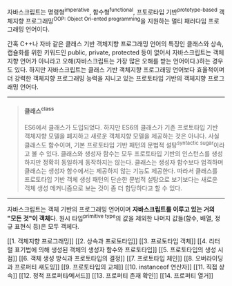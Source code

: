 자바스크립트는 명령형<sup>imperative</sup>, 함수형<sup>functional</sup>, 프토로타입 기반<sup>prototype-based</sup> 객체지향 프로그래밍<sup>OOP: Object Ori-ented programming</sup>을 지원하는 멀티 패러다임 프로그래밍 언어이다.

간혹 C++나 자바 같은 클래스 기반 객체지향 프로그래밍 언어의 특징인 클래스와 상속, 캡슐화를 위한 키워드인 public, private, protected 등이 없어서 자바스크립트는 객체지향 언어가 아니라고 오해(자바스크립트는 가장 많은 오해를 받는 언어이다.)하는 경우도 있다. 하지만 자바스크립트는 클래스 기반 객체지향 프로그래밍 언어보다 효율적이며 더 강력한 객체지향 프로그래밍 능력을 지니고 있는 프로토타입 기반의 객체지향 프로그래밍 언어다.

--- 

> #### 클래스<sup>class</sup>
> ES6에서 클래스가 도입되었다. 하지만 ES6의 클래스가 기존 프로토타입 기반 객체지향 모델을 폐지하고 새로운 객체지향 모델을 제공하는 것은 아니다. 사실 클래스도 함수이며, 기본 프로토타입 기반 패턴의 문법적 설탕<sup>syntactic sugar</sup>이라고 볼 수 있다.
> 클래스와 생성자 함수는 모두 프로토타입 기반의 인스턴스를 생성하지만 정확히 동일하게 동작하지는 않는다. 클래스는 생성자 함수보다 엄격하며 클래스는 생성자 함수에서는 제공하지 않는 기능도 제공한다.
> 따라서 클래스를 프로토타입 기반 객체 생성 패턴의 단순한 문법적 설탕으로 보기보다는 새로운 객체 생성 메커니즘으로 보는 것이 좀 더 합당하다고 할 수 있다.

---

자바스크립트는 객체 기반의 프로그래밍 언어이며 **자바스크립트를 이루고 있는 거의 "모든 것"이 객체**다. 원시 타입<sup>primitive type</sup>의 값을 제외한 나머지 값들(함수, 배열, 정규 표현식 등)은 모두 객체다.


[[1. 객체지향 프로그래밍]]
[[2. 상속과 프로토타입]]
[[3. 프로토타입 객체]]
[[4. 리터럴 표기법에 의해 생성된 객체의 생성자 함수와 프로토타입]]
[[5. 프로토타입의 생성 시점]]
[[6. 객체 생성 방식과 프로토타입의 결정]]
[[7. 프로토타입 체인]]
[[8. 오버라이딩과 프로퍼티 섀도잉]]
[[9. 프로토타입의 교체]]
[[10. instanceof 연산자]]
[[11. 직접 상속]]
[[12. 정적 프로퍼티⁄메서드]]
[[13. 프로퍼티 존재 확인]]
[[14. 프로퍼티 열거]]